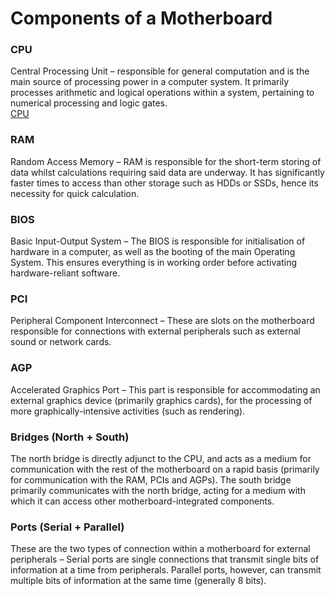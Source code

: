 # Components of a Motherboard

### CPU
Central Processing Unit – responsible for general computation and is the main source of processing power in a computer system. It primarily processes arithmetic and logical operations within a system, pertaining to numerical processing and logic gates. <br>
[CPU](./Technical-Support/Images/cpu.jpg)

### RAM
Random Access Memory – RAM is responsible for the short-term storing of data whilst calculations requiring said data are underway. It has significantly faster times to access than other storage such as HDDs or SSDs, hence its necessity for quick calculation.

### BIOS
Basic Input-Output System – The BIOS is responsible for initialisation of hardware in a computer, as well as the booting of the main Operating System. This ensures everything is in working order before activating hardware-reliant software.  

### PCI
Peripheral Component Interconnect – These are slots on the motherboard responsible for connections with external peripherals such as external sound or network cards.

### AGP
Accelerated Graphics Port – This part is responsible for accommodating an external graphics device (primarily graphics cards), for the processing of more graphically-intensive activities (such as rendering).

### Bridges (North + South)
The north bridge is directly adjunct to the CPU, and acts as a medium for communication with the rest of the motherboard on a rapid basis (primarily for communication with the RAM, PCIs and AGPs). The south bridge primarily communicates with the north bridge, acting for a medium with which it can access other motherboard-integrated components.
 
### Ports (Serial + Parallel)
These are the two types of connection within a motherboard for external peripherals – Serial ports are single connections that transmit single bits of information at a time from peripherals. Parallel ports, however, can transmit multiple bits of information at the same time (generally 8 bits).
